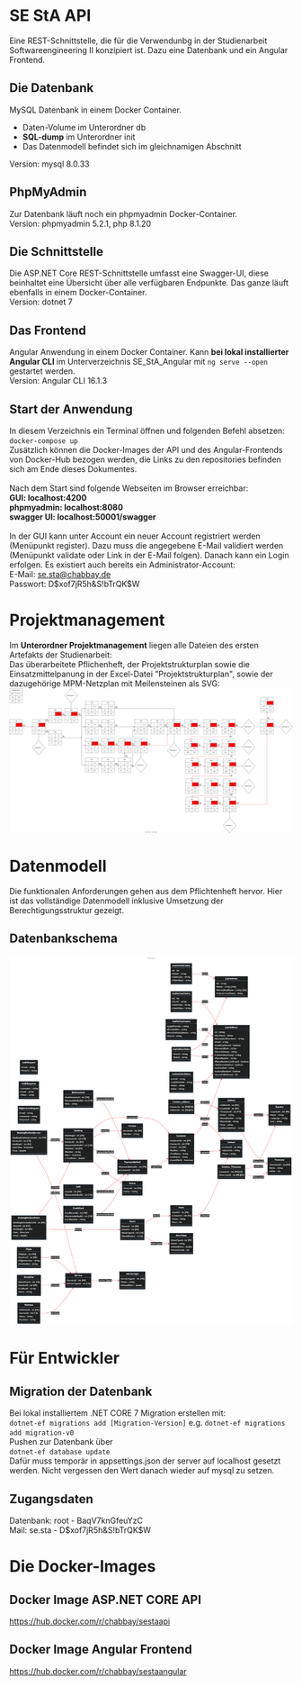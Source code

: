 ﻿# SE StA API

Eine REST-Schnittstelle, die für die Verwendunbg in der Studienarbeit Softwareengineering II konzipiert ist. Dazu eine Datenbank und ein Angular Frontend.

## Die Datenbank

MySQL Datenbank in einem Docker Container.
- Daten-Volume im Unterordner db
- **SQL-dump** im Unterordner init
- Das Datenmodell befindet sich im gleichnamigen Abschnitt

Version: mysql 8.0.33

## PhpMyAdmin

Zur Datenbank läuft noch ein phpmyadmin Docker-Container.<br />
Version: phpmyadmin 5.2.1, php 8.1.20

## Die Schnittstelle

Die ASP.NET Core REST-Schnittstelle umfasst eine Swagger-UI,
diese beinhaltet eine Übersicht über alle verfügbaren Endpunkte.
Das ganze läuft ebenfalls in einem Docker-Container.<br />
Version: dotnet 7

## Das Frontend

Angular Anwendung in einem Docker Container.
Kann <b>bei lokal installierter Angular CLI</b> im Unterverzeichnis SE_StA_Angular mit
`ng serve --open`
gestartet werden.<br />
Version: Angular CLI 16.1.3

## Start der Anwendung

In diesem Verzeichnis ein Terminal öffnen und folgenden Befehl absetzen:
`docker-compose up`<br />
Zusätzlich können die Docker-Images der API und des Angular-Frontends von
Docker-Hub bezogen werden, die Links zu den repositories befinden sich am Ende dieses Dokumentes.<br /><br />
Nach dem Start sind folgende Webseiten im Browser erreichbar:<br />
**GUI: localhost:4200**<br />
**phpmyadmin: localhost:8080**<br />
**swagger UI: localhost:50001/swagger**<br /><br />
In der GUI kann unter Account ein neuer Account registriert werden
(Menüpunkt register). Dazu muss die angegebene E-Mail validiert werden
(Menüpunkt validate oder Link in der E-Mail folgen). Danach kann ein
Login erfolgen. Es existiert auch bereits ein Administrator-Account:<br />
E-Mail: se.sta@chabbay.de<br />
Passwort: D$xof7jR5h&S!bTrQK$W

# Projektmanagement

Im **Unterordner Projektmanagement** liegen alle Dateien des ersten
Artefakts der Studienarbeit:<br />
Das überarbeitete Pflichenheft, der Projektstrukturplan
sowie die Einsatzmittelpanung in der Excel-Datei "Projektstrukturplan",
sowie der dazugehörige MPM-Netzplan mit Meilensteinen als SVG:
![MPMNetzplan](Projektmanagement/MPM_Netzplan.svg)

# Datenmodell

Die funktionalen Anforderungen gehen aus dem Pflichtenheft hervor.
Hier ist das vollständige Datenmodell inklusive Umsetzung der
Berechtigungsstruktur gezeigt.

## Datenbankschema

![Datenbankschema](Classes.png)

# Für Entwickler

## Migration der Datenbank

Bei lokal installiertem .NET CORE 7 Migration erstellen mit:<br />
`dotnet-ef migrations add [Migration-Version]`
e.g.
`dotnet-ef migrations add migration-v0`<br />
Pushen zur Datenbank über<br />
`dotnet-ef database update`<br />
Dafür muss temporär in appsettings.json der server auf localhost gesetzt werden.
Nicht vergessen den Wert danach wieder auf mysql zu setzen.

## Zugangsdaten

Datenbank: root - BaqV7knGfeuYzC<br />
Mail: se.sta - D$xof7jR5h&S!bTrQK$W

# Die Docker-Images

## Docker Image ASP.NET CORE API

https://hub.docker.com/r/chabbay/sestaapi

## Docker Image Angular Frontend

https://hub.docker.com/r/chabbay/sestaangular